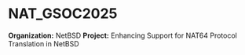 # NAT_GSOC2025
**Organization:** NetBSD
**Project:** Enhancing Support for NAT64 Protocol Translation in NetBSD
